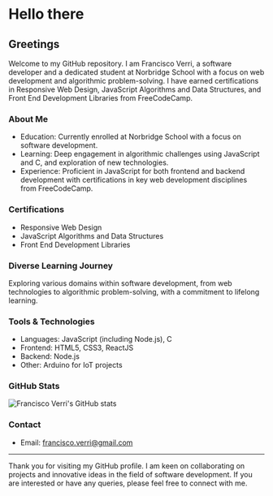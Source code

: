 # Hello there

## Greetings

Welcome to my GitHub repository. I am Francisco Verri, a software developer and a dedicated student at Norbridge School with a focus on web development and algorithmic problem-solving. I have earned certifications in Responsive Web Design, JavaScript Algorithms and Data Structures, and Front End Development Libraries from FreeCodeCamp.

### About Me
- Education: Currently enrolled at Norbridge School with a focus on software development.
- Learning: Deep engagement in algorithmic challenges using JavaScript and C, and exploration of new technologies.
- Experience: Proficient in JavaScript for both frontend and backend development with certifications in key web development disciplines from FreeCodeCamp.

### Certifications
- Responsive Web Design
- JavaScript Algorithms and Data Structures
- Front End Development Libraries

### Diverse Learning Journey
Exploring various domains within software development, from web technologies to algorithmic problem-solving, with a commitment to lifelong learning.

### Tools & Technologies
- Languages: JavaScript (including Node.js), C
- Frontend: HTML5, CSS3, ReactJS
- Backend: Node.js
- Other: Arduino for IoT projects

### GitHub Stats
![Francisco Verri's GitHub stats](https://github-readme-stats.vercel.app/api?username=fverri&show_icons=true&theme=dracula)

### Contact
- Email: francisco.verri@gmail.com

---

Thank you for visiting my GitHub profile. I am keen on collaborating on projects and innovative ideas in the field of software development. If you are interested or have any queries, please feel free to connect with me.
